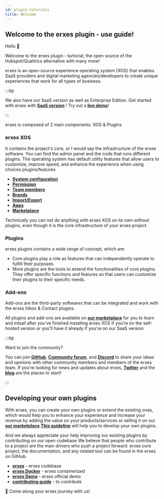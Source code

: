 ```yaml
---
id: plugin-tutorials
title: Welcome
---
```


## Welcome to the erxes plugin - use guide!


Hello 👋

Welcome to the erxes plugin - turtorial, the open source of the Hubspot/Qualtrics alternative with many more!

erxes is an open-source experience operating system (XOS) that enables SaaS providers and digital marketing agencies/developers to create unique experiences that work for all types of business. 

:::tip

We also have our SaaS version as well as Enterprise Edition.
Get started with erxes with <a href="https://erxes.io/signup-with-magiclink" >**SaaS version**</a> ! Try out a <a href="https://xosdemo.erxes.io/" target="_blank">**live demo**</a>!

:::

erxes is composed of 2 main components: XOS & Plugins


### erxes XOS


It contains the project's core, or I would say the infrastructure of the erxes software. You can find the admin panel and the code that runs different plugins. The operating system has default utility features that allow users to customize, improve speed, and enhance the experience when using choices plugins/features. 

- **<a href="https://docs.erxes.io/docs/plugin-tutorials/xos-features/systemconfig">System configuration</a>**
- **<a href="https://docs.erxes.io/docs/plugin-tutorials/xos-features/permission">Permission</a>**
- **<a href="https://docs.erxes.io/docs/plugin-tutorials/xos-features/teammembers">Team members</a>**
- **<a href="https://docs.erxes.io/docs/plugin-tutorials/xos-features/brands">Brands</a>**
- **<a href="https://docs.erxes.io/docs/plugin-tutorials/xos-features/importexport">Import/Export</a>**
- **<a href="https://docs.erxes.io/docs/plugin-tutorials/xos-features/apps">Apps</a>**
- **<a href="https://docs.erxes.io/docs/plugin-tutorials/xos-features/marketplace">Marketplace</a>**

Technically you can not do anything with erxes XOS on its own without plugins, even though it is the core infrastructure of your erxes project. 


### Plugins


erxes plugins contains a wide range of concept, which are:

- Core plugins play a role as features that can independently operate to fulfill their purposes. 
- More plugins are the tools to extend the functionalities of core plugins. They offer specific functions and features so that users can customize their plugins to their specific needs.


### Add-ons


Add-ons are the third-party softwares that can be integrated and work with the erxes Inbox & Contact plugins. 


All plugins and add-ons are available on <a href="https://erxes.io/marketplace">**our marketplace**</a> for you to learn and intsall after you’ve finished installing erxes XOS if you’re on the self-hosted version or you’ll have it already if you're on our SaaS version. 

:::tip

Want to join the community?

You can join <a href="https://github.com/erxes/erxes" target="_blank">**GitHub**</a>, <a href="https://github.com/erxes/erxes/discussions" >**Community forum**</a>, and <a href="https://discord.com/invite/aaGzy3gQK5" >**Discord**</a> to share your ideas and opinions with other community members and members of the erxes team. If you're looking for news and updates about erxes, <a href="https://twitter.com/erxesHQ" target="_blank">**Twitter**</a> and the <a href="https://erxes.io/blog" target="_blank">**blog**</a> are the places to start!

:::

## Developing your own plugins


With erxes, you can create your own plugins or extend the existing ones, which would help you to enhance your experience and increase your revenue by adding the value on your products/services or selling it on our **<a href="https://erxes.io/marketplace" target="_blank">our marketplace</a>**.<a href="https://docs.erxes.io/docs/developer/developing-plugins">**This guideline**</a> will help you to develop your own plugins. 

And we always appreciate your help improving our existing plugins by contributing on our open codebase  We believe that people who contribute to a project are the main drivers who push a project forward. erxes core project, the documentation, and any related tool can be found in the erxes on GitHub.

- **<a href="https://github.com/erxes/erxes" target="_blank">erxes</a>** - erxes codebase
- **<a href="https://docs.erxes.io/docs/developer/ubuntu" target="_blank">erxes Docker</a>** - erxes containerized
- **<a href="https://xosdemo.erxes.io/" target="_blank">erxes Demo</a>** - erxes official demo
- **<a href="https://docs.erxes.io/docs/contribute/overview" target="_blank">contributing guide</a>** - to contribute


🤗 Come along your erxes journey with us!
